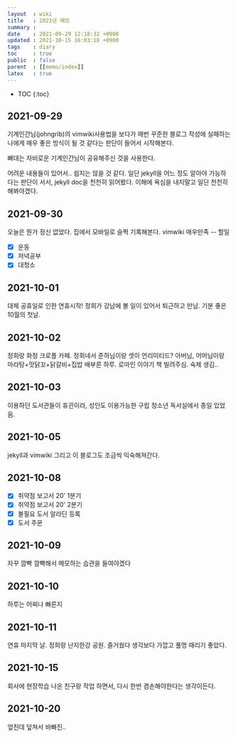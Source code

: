 ```yaml
---
layout  : wiki
title   : 2021년 메모 
summary : 
date    : 2021-09-29 12:18:32 +0900
updated : 2021-10-15 16:03:18 +0900
tags    : diary
toc     : true
public  : false
parent  : [[memo/index]]
latex   : true
---
```

* TOC
{:toc}

## 2021-09-29

기계인간님(johngrib)의 vimwiki사용법을 보다가 매번 꾸준한 블로그 작성에 실패하는 나에게 매우 좋은 방식이 될 것 같다는 판단이 들어서 시작해본다.

뼈대는 자비로운 기계인간님이 공유해주신 것을 사용한다. 

어려운 내용들이 있어서.. 쉽지는 않을 것 같다. 일단 jekyll을 어느 정도 알아야 가능하다는 판단이 서서, jekyll doc을 천천히 읽어봤다.
이해에 욕심을 내지말고 일단 천천히 해봐야겠다.


## 2021-09-30

오늘은 뭔가 정신 없었다.
집에서 모바일로 슬쩍 기록해본다.
vimwiki 매우만족
-- 할일 
- [X] 운동
- [X] 저녁공부
- [X] 대청소

## 2021-10-01

대체 공휴일로 인한 연휴시작! 
정희가 강남에 볼 일이 있어서 퇴근하고 만남.
기분 좋은 10월의 첫날.

## 2021-10-02

정희랑 화정 크로플 카페. 정희네서 준하님이랑 셋이 
언리미티드?
아버님, 어머님이랑 마라탕+맛닭꼬+닭갈비+집밥
배부른 하루.
로마인 이야기 책 빌려주심. 숙제 생김..

## 2021-10-03

이용하던 도서관들이 휴괸이라, 성인도 이용가능한 구립 청소년 독서실에서 종일 있었음.

## 2021-10-05

jekyll과 vimwiki 그리고 이 블로그도 조금씩 익숙해져간다.

## 2021-10-08
- [X] 취약점 보고서 20' 1분기
- [X] 취약점 보고서 20' 2분기
- [X] 불필요 도서 알라딘 등록
- [X] 도서 주문

## 2021-10-09
자꾸 깜빡 깜빡해서 메모하는 습관을 들여야겠다

## 2021-10-10
하루는 어찌나 빠른지

## 2021-10-11
연휴 마지막 날.
정희랑 난지한강 공원. 즐거웠다 생각보다 가깝고
풀멍 때리기 좋았다.

## 2021-10-15
회사에 현장학습 나온 친구랑 작업 하면서,
다시 한번 겸손해야한다는 생각이든다.

## 2021-10-20
엎친데 덮쳐서 바빠진..
